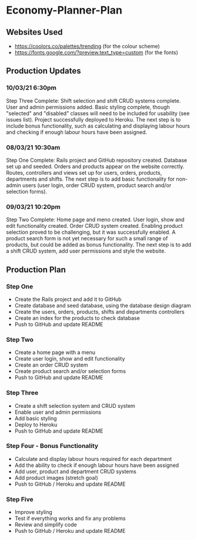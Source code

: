 # Economy-Planner-Plan

## Websites Used
* https://coolors.co/palettes/trending (for the colour scheme)
* https://fonts.google.com/?preview.text_type=custom (for the fonts)

## Production Updates

### 10/03/21 6:30pm

Step Three Complete: Shift selection and shift CRUD systems complete. User and admin permissions added. Basic styling complete, though "selected" and "disabled" classes will need to be included for usability (see issues list). Project successfully deployed to Heroku. The next step is to include bonus functionality, such as calculating and displaying labour hours and checking if enough labour hours have been assigned.

### 08/03/21 10:30am

Step One Complete: Rails project and GitHub repository created. Database set up and seeded. Orders and products appear on the website correctly. Routes, controllers and views set up for users, orders, products, departments and shifts. The next step is to add basic functionality for non-admin users (user login, order CRUD system, product search and/or selection forms).

### 09/03/21 10:20pm

Step Two Complete: Home page and meno created. User login, show and edit functionality created. Order CRUD system created. Enabling product selection proved to be challenging, but it was successfully enabled. A product search form is not yet necessary for such a small range of products, but could be added as bonus functionality. The next step is to add a shift CRUD system, add user permissions and style the website.

## Production Plan

### Step One
* Create the Rails project and add it to GitHub
* Create database and seed database, using the database design diagram
* Create the users, orders, products, shifts and departments controllers
* Create an index for the products to check database
* Push to GitHub and update README

### Step Two
* Create a home page with a menu
* Create user login, show and edit functionality
* Create an order CRUD system
* Create product search and/or selection forms
* Push to GitHub and update README

### Step Three
* Create a shift selection system and CRUD system
* Enable user and admin permissions
* Add basic styling
* Deploy to Heroku
* Push to GitHub and update README

### Step Four - Bonus Functionality
* Calculate and display labour hours required for each department
* Add the ability to check if enough labour hours have been assigned
* Add user, product and department CRUD systems
* Add product images (stretch goal)
* Push to GitHub / Heroku and update README

### Step Five
* Improve styling
* Test if everything works and fix any problems
* Review and simplify code
* Push to GitHub / Heroku and update README
